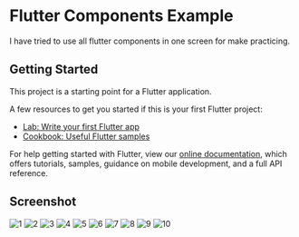 # Flutter Components Example

I have tried to use all flutter components in one screen for make practicing.

## Getting Started

This project is a starting point for a Flutter application.

A few resources to get you started if this is your first Flutter project:

- [Lab: Write your first Flutter app](https://flutter.dev/docs/get-started/codelab)
- [Cookbook: Useful Flutter samples](https://flutter.dev/docs/cookbook)

For help getting started with Flutter, view our
[online documentation](https://flutter.dev/docs), which offers tutorials,
samples, guidance on mobile development, and a full API reference.

## Screenshot
![1](https://github.com/masudncse/flutter-components-example/blob/master/screenshot/1.png)
![2](https://github.com/masudncse/flutter-components-example/blob/master/screenshot/2.png)
![3](https://github.com/masudncse/flutter-components-example/blob/master/screenshot/3.png)
![4](https://github.com/masudncse/flutter-components-example/blob/master/screenshot/4.png)
![5](https://github.com/masudncse/flutter-components-example/blob/master/screenshot/5.png)
![6](https://github.com/masudncse/flutter-components-example/blob/master/screenshot/6.png)
![7](https://github.com/masudncse/flutter-components-example/blob/master/screenshot/7.png)
![8](https://github.com/masudncse/flutter-components-example/blob/master/screenshot/8.png)
![9](https://github.com/masudncse/flutter-components-example/blob/master/screenshot/9.png)
![10](https://github.com/masudncse/flutter-components-example/blob/master/screenshot/10.png)
